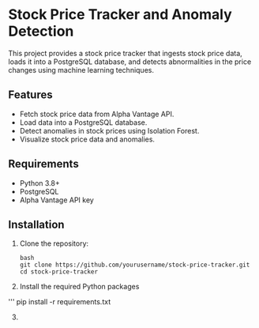 # Stock Price Tracker and Anomaly Detection

This project provides a stock price tracker that ingests stock price data, loads it into a PostgreSQL database, and detects abnormalities in the price changes using machine learning techniques.

## Features

- Fetch stock price data from Alpha Vantage API.
- Load data into a PostgreSQL database.
- Detect anomalies in stock prices using Isolation Forest.
- Visualize stock price data and anomalies.

## Requirements

- Python 3.8+
- PostgreSQL
- Alpha Vantage API key

## Installation

1. Clone the repository:
   ```
   bash
   git clone https://github.com/yourusername/stock-price-tracker.git
   cd stock-price-tracker
   
2. Install the required Python packages

'''
pip install -r requirements.txt

3.
   
